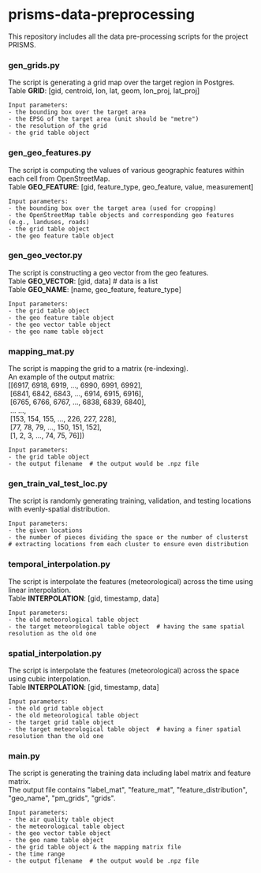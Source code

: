 # prisms-data-preprocessing
This repository includes all the data pre-processing scripts for the project PRISMS.

### gen_grids.py
The script is generating a grid map over the target region in Postgres.  <br />
Table __GRID__: [gid, centroid, lon, lat, geom, lon_proj, lat_proj]  <br />
```
Input parameters:
- the bounding box over the target area
- the EPSG of the target area (unit should be "metre")
- the resolution of the grid
- the grid table object
```

### gen_geo_features.py
The script is computing the values of various geographic features within each cell from OpenStreetMap.  <br />
Table __GEO_FEATURE__: [gid, feature_type, geo_feature, value, measurement] <br />
```
Input parameters:
- the bounding box over the target area (used for cropping)
- the OpenStreetMap table objects and corresponding geo features (e.g., landuses, roads)
- the grid table object
- the geo feature table object
```

### gen_geo_vector.py
The script is constructing a geo vector from the geo features.  <br />
Table __GEO_VECTOR__: [gid, data]  # data is a list  <br />
Table __GEO_NAME__: [name, geo_feature, feature_type]  <br />
```
Input parameters:
- the grid table object
- the geo feature table object
- the geo vector table object
- the geo name table object
```

### mapping_mat.py
The script is mapping the grid to a matrix (re-indexing).  <br />
An example of the output matrix:  <br />
[[6917, 6918, 6919, ..., 6990, 6991, 6992],  <br />
&nbsp;[6841, 6842, 6843, ..., 6914, 6915, 6916],  <br />
&nbsp;[6765, 6766, 6767, ..., 6838, 6839, 6840],  <br />
&nbsp;... ...,  <br />
&nbsp;[153, 154, 155, ..., 226, 227, 228],  <br />
&nbsp;[77, 78, 79, ..., 150, 151, 152],  <br />
&nbsp;[1, 2, 3, ..., 74, 75, 76]])  <br />

```
Input parameters:
- the grid table object
- the output filename  # the output would be .npz file
```

### gen_train_val_test_loc.py
The script is randomly generating training, validation, and testing locations with evenly-spatial distribution.  <br />
```
Input parameters:
- the given locations
- the number of pieces dividing the space or the number of clusterst  # extracting locations from each cluster to ensure even distribution
```

### temporal_interpolation.py
The script is interpolate the features (meteorological) across the time using linear interpolation.  <br />
Table __INTERPOLATION__: [gid, timestamp, data]  <br />
```
Input parameters:
- the old meteorological table object
- the target meteorological table object  # having the same spatial resolution as the old one
```

### spatial_interpolation.py
The script is interpolate the features (meteorological) across the space using cubic interpolation.  <br />
Table __INTERPOLATION__: [gid, timestamp, data]  <br />
```
Input parameters:
- the old grid table object
- the old meteorological table object
- the target grid table object
- the target meteorological table object  # having a finer spatial resolution than the old one
```

### main.py
The script is generating the training data including label matrix and feature matrix.  <br />
The output file contains "label_mat", "feature_mat", "feature_distribution", "geo_name", "pm_grids", "grids".  <br />
```
Input parameters:
- the air quality table object
- the meteorological table object
- the geo vector table object
- the geo name table object
- the grid table object & the mapping matrix file
- the time range
- the output filename  # the output would be .npz file
```
